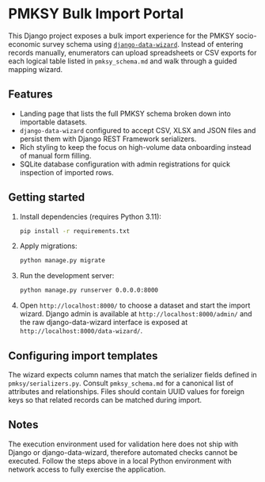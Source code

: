 # PMKSY Bulk Import Portal

This Django project exposes a bulk import experience for the PMKSY socio-economic survey schema using
[`django-data-wizard`](https://github.com/wq/django-data-wizard). Instead of entering records manually, enumerators can upload
spreadsheets or CSV exports for each logical table listed in `pmksy_schema.md` and walk through a guided mapping wizard.

## Features
- Landing page that lists the full PMKSY schema broken down into importable datasets.
- `django-data-wizard` configured to accept CSV, XLSX and JSON files and persist them with Django REST Framework serializers.
- Rich styling to keep the focus on high-volume data onboarding instead of manual form filling.
- SQLite database configuration with admin registrations for quick inspection of imported rows.

## Getting started
1. Install dependencies (requires Python 3.11):
   ```bash
   pip install -r requirements.txt
   ```
2. Apply migrations:
   ```bash
   python manage.py migrate
   ```
3. Run the development server:
   ```bash
   python manage.py runserver 0.0.0.0:8000
   ```
4. Open `http://localhost:8000/` to choose a dataset and start the import wizard. Django admin is available at
   `http://localhost:8000/admin/` and the raw django-data-wizard interface is exposed at `http://localhost:8000/data-wizard/`.

## Configuring import templates
The wizard expects column names that match the serializer fields defined in `pmksy/serializers.py`. Consult
`pmksy_schema.md` for a canonical list of attributes and relationships. Files should contain UUID values for foreign keys so
that related records can be matched during import.

## Notes
The execution environment used for validation here does not ship with Django or django-data-wizard, therefore automated
checks cannot be executed. Follow the steps above in a local Python environment with network access to fully exercise the
application.
